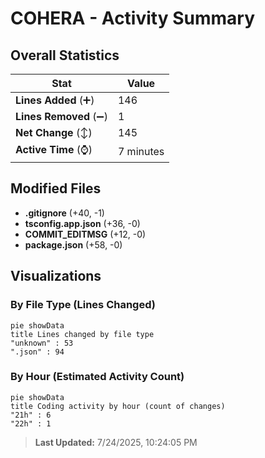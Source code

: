 # COHERA - Activity Summary 

## Overall Statistics

| Stat                   | Value                                                             |
| ---------------------- | ----------------------------------------------------------------- |
| **Lines Added** (➕)   | 146                                          |
| **Lines Removed** (➖) | 1                                        |
| **Net Change** (↕)    | 145                |
| **Active Time** (⌚)   | 7 minutes |


## Modified Files
- **.gitignore** (+40, -1)
- **tsconfig.app.json** (+36, -0)
- **COMMIT_EDITMSG** (+12, -0)
- **package.json** (+58, -0)

## Visualizations

### By File Type (Lines Changed)

```mermaid
pie showData
title Lines changed by file type
"unknown" : 53
".json" : 94
```

### By Hour (Estimated Activity Count)

```mermaid
pie showData
title Coding activity by hour (count of changes)
"21h" : 6
"22h" : 1
```


> **Last Updated:** 7/24/2025, 10:24:05 PM